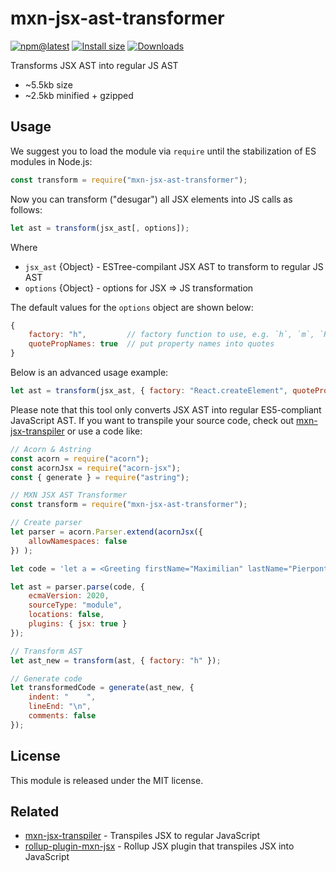 # mxn-jsx-ast-transformer

[![npm@latest](https://badgen.net/npm/v/mxn-jsx-ast-transformer)](https://www.npmjs.com/package/mxn-jsx-ast-transformer)
[![Install size](https://packagephobia.now.sh/badge?p=mxn-jsx-ast-transformer)](https://packagephobia.now.sh/result?p=mxn-jsx-ast-transformer)
[![Downloads](https://img.shields.io/npm/dm/mxn-jsx-ast-transformer.svg)](https://npmjs.com/mxn-jsx-ast-transformer)

Transforms JSX AST into regular JS AST

- ~5.5kb size
- ~2.5kb minified + gzipped

## Usage

We suggest you to load the module via `require` until the stabilization of ES modules in Node.js:
```javascript
const transform = require("mxn-jsx-ast-transformer");
```

Now you can transform ("desugar") all JSX elements into JS calls as follows:
```javascript
let ast = transform(jsx_ast[, options]);
```

Where
 - `jsx_ast` {Object} - ESTree-compilant JSX AST to transform to regular JS AST
 - `options` {Object} - options for JSX ⇒ JS transformation

The default values for the `options` object are shown below:
```javascript
{
    factory: "h",         // factory function to use, e.g. `h`, `m`, `React.createElement`
    quotePropNames: true  // put property names into quotes
}
```

Below is an advanced usage example:

```javascript
let ast = transform(jsx_ast, { factory: "React.createElement", quotePropNames: false });
```

Please note that this tool only converts JSX AST into regular ES5-compliant JavaScript AST. If you want to transpile your source code, check out [mxn-jsx-transpiler](https://github.com/ZimNovich/mxn-jsx-transpiler) or use a code like:

```javascript
// Acorn & Astring
const acorn = require("acorn");
const acornJsx = require("acorn-jsx");
const { generate } = require("astring");

// MXN JSX AST Transformer
const transform = require("mxn-jsx-ast-transformer");

// Create parser
let parser = acorn.Parser.extend(acornJsx({
    allowNamespaces: false
}) );

let code = 'let a = <Greeting firstName="Maximilian" lastName="Pierpont" age={1 + 2 + 3 + 4} />;';

let ast = parser.parse(code, {
    ecmaVersion: 2020,
    sourceType: "module",
    locations: false,
    plugins: { jsx: true }
});

// Transform AST
let ast_new = transform(ast, { factory: "h" });

// Generate code
let transformedCode = generate(ast_new, {
    indent: "    ",
    lineEnd: "\n",
    comments: false
});
```

## License

This module is released under the MIT license.

## Related

- [mxn-jsx-transpiler](https://github.com/ZimNovich/mxn-jsx-transpiler) - Transpiles JSX to regular JavaScript
- [rollup-plugin-mxn-jsx](https://github.com/ZimNovich/rollup-plugin-mxn-jsx) - Rollup JSX plugin that transpiles JSX into JavaScript
